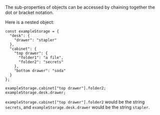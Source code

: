 The sub-properties of objects can be accessed by chaining together the dot or bracket notation.

Here is a nested object:

```
const exampleStorage = {
  "desk": {
    "drawer": "stapler"
  },
  "cabinet": {
    "top drawer": { 
      "folder1": "a file",
      "folder2": "secrets"
    },
    "bottom drawer": "soda"
  }
};

exampleStorage.cabinet["top drawer"].folder2;
exampleStorage.desk.drawer;
```


`exampleStorage.cabinet["top drawer"].folder2` would be the string `secrets`, and `exampleStorage.desk.drawer` would be the string `stapler`.